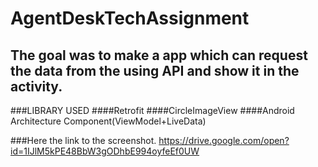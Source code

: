 # AgentDeskTechAssignment
## The goal was to make a app which can request the data from the using API and show it in the activity.
###LIBRARY USED
####Retrofit
####CircleImageView
####Android Architecture Component(ViewModel+LiveData)

###Here the link to the screenshot.
https://drive.google.com/open?id=1IJlM5kPE48BbW3gODhbE994oyfeEf0UW
